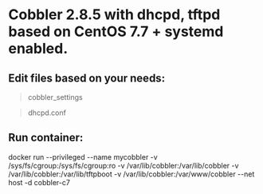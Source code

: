 # Cobbler 2.8.5 with dhcpd, tftpd based on CentOS 7.7 + systemd enabled.

## Edit files based on your needs:

>cobbler_settings

>dhcpd.conf



## Run container:

docker run --privileged --name mycobbler -v /sys/fs/cgroup:/sys/fs/cgroup:ro -v /var/lib/cobbler:/var/lib/cobbler -v /var/lib/cobbler:/var/lib/tftpboot -v /var/lib/cobbler:/var/www/cobbler --net host -d cobbler-c7
